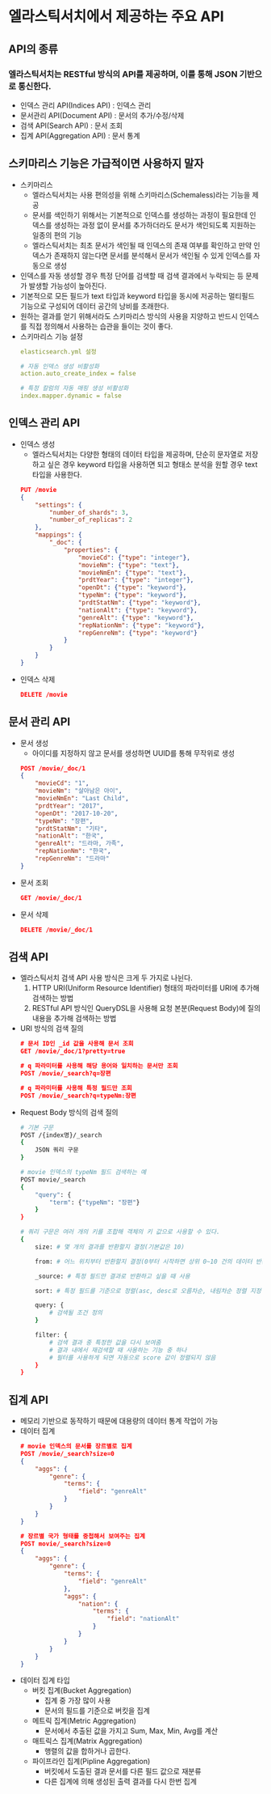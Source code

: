 # 엘라스틱서치에서 제공하는 주요 API

## API의 종류
### 엘라스틱서치는 RESTful 방식의 API를 제공하며, 이를 통해 JSON 기반으로 통신한다.
- 인덱스 관리 API(Indices API) : 인덱스 관리
- 문서관리 API(Document API) : 문서의 추가/수정/삭제
- 검색 API(Search API) : 문서 조회
- 집계 API(Aggregation API) : 문서 통계

## 스키마리스 기능은 가급적이면 사용하지 말자
- 스키마리스
    - 엘라스틱서치는 사용 편의성을 위해 스키마리스(Schemaless)라는 기능을 제공
    - 문서를 색인하기 위해서는 기본적으로 인덱스를 생성하는 과정이 필요한데 인덱스를 생성하는 과정 없이 문서를 추가하더라도 문서가 색인되도록 지원하는 일종의 편의 기능
    - 엘라스틱서치는 최초 문서가 색인될 때 인덱스의 존재 여부를 확인하고 만약 인덱스가 존재하지 않는다면 문서를 분석해서 문서가 색인될 수 있게 인덱스를 자동으로 생성
- 인덱스를 자동 생성할 경우 특정 단어를 검색할 때 검색 결과에서 누락되는 등 문제가 발생할 가능성이 높아진다.
- 기본적으로 모든 필드가 text 타입과 keyword 타입을 동시에 저공하는 멀티필드 기능으로 구성되어 데이터 공간의 낭비를 초래한다.
- 원하는 결과를 얻기 위해서라도 스키마리스 방식의 사용을 지양하고 반드시 인덱스를 직접 정의해서 사용하는 습관을 들이는 것이 좋다.
- 스키마리스 기능 설정
    ```yml
    elasticsearch.yml 설정

    # 자동 인덱스 생성 비활성화
    action.auto_create_index = false

    # 특정 칼럼의 자동 매핑 생성 비활성화
    index.mapper.dynamic = false
    ```

## 인덱스 관리 API
- 인덱스 생성
    - 엘라스틱서치는 다양한 형태의 데이터 타입을 제공하며, 단순히 문자열로 저장하고 싶은 경우 keyword 타입을 사용하면 되고 형태소 분석을 원할 경우 text 타입을 사용한다.
    ```json
    PUT /movie
    {
        "settings": {
            "number_of_shards": 3,
            "number_of_replicas": 2
        },
        "mappings": {
            "_doc": {
                "properties": {
                    "movieCd": {"type": "integer"},
                    "movieNm": {"type": "text"},
                    "movieNmEn": {"type": "text"},
                    "prdtYear": {"type": "integer"},
                    "openDt": {"type": "keyword"},
                    "typeNm": {"type": "keyword"},
                    "prdtStatNm": {"type": "keyword"},
                    "nationAlt": {"type": "keyword"},
                    "genreAlt": {"type": "keyword"},
                    "repNationNm": {"type": "keyword"},
                    "repGenreNm": {"type": "keyword"}
                }
            }
        }
    }
    ```
- 인덱스 삭제
    ```json
    DELETE /movie
    ```

## 문서 관리 API
- 문서 생성
    - 아이디를 지정하지 않고 문서를 생성하면 UUID를 통해 무작위로 생성
    ```json
    POST /movie/_doc/1
    {
        "movieCd": "1",
        "movieNm": "살아남은 아이",
        "movieNmEn": "Last Child",
        "prdtYear": "2017",
        "openDt": "2017-10-20",
        "typeNm": "장편",
        "prdtStatNm": "기타",
        "nationAlt": "한국",
        "genreAlt": "드라마, 가족",
        "repNationNm": "한국",
        "repGenreNm": "드라마"
    }
- 문서 조회
    ```json
    GET /movie/_doc/1
    ```
- 문서 삭제
    ```json
    DELETE /movie/_doc/1
    ```
## 검색 API
- 엘라스틱서치 검색 API 사용 방식은 크게 두 가지로 나뉜다.
    1) HTTP URI(Uniform Resource Identifier) 형태의 파라미터를 URI에 추가해 검색하는 방법
    2) RESTful API 방식인 QueryDSL을 사용해 요청 본분(Request Body)에 질의 내용을 추가해 검색하는 방법
- URI 방식의 검색 질의
    ```json
    # 문서 ID인 _id 값을 사용해 문서 조회
    GET /movie/_doc/1?pretty=true

    # q 파라미터를 사용해 해당 용어와 일치하는 문서만 조회
    POST /movie/_search?q=장편

    # q 파라미터를 사용해 특정 필드만 조회
    POST /movie/_search?q=typeNm:장편
    ```
- Request Body 방식의 검색 질의
    ```bash
    # 기본 구문
    POST /{index명}/_search
    {
        JSON 쿼리 구문
    }

    # movie 인덱스의 typeNm 필드 검색하는 예
    POST movie/_search
    {
        "query": {
            "term": {"typeNm": "장편"}
        }
    }

    # 쿼리 구문은 여러 개의 키를 조합해 객체의 키 값으로 사용할 수 있다.
    {
        size: # 몇 개의 결과를 반환할지 결정(기본값은 10)

        from: # 어느 위치부터 반환할지 결정(0부터 시작하면 상위 0~10 건의 데이터 반환, 기본값은 0)

        _source: # 특정 필드만 결과로 반환하고 싶을 때 사용
    
        sort: # 특정 필드를 기준으로 정렬(asc, desc로 오름차순, 내림차순 정렬 지정 가능)

        query: {
            # 검색될 조건 정의
        }

        filter: {
            # 검색 결과 중 특정한 값을 다시 보여줌
            # 결과 내에서 재검색할 때 사용하는 기능 중 하나
            # 필터를 사용하게 되면 자동으로 score 값이 정렬되지 않음
        }
    }

## 집계 API
- 메모리 기반으로 동작하기 때문에 대용량의 데이터 통계 작업이 가능
- 데이터 집계
    ```json
    # movie 인덱스의 문서를 장르별로 집계
    POST /movie/_search?size=0
    {
        "aggs": {
            "genre": {
                "terms": {
                    "field": "genreAlt"
                }
            }
        }
    }

    # 장르별 국가 형태를 중첩해서 보여주는 집계
    POST movie/_search?size=0
    {
        "aggs": {
            "genre": {
                "terms": {
                    "field": "genreAlt"
                },
                "aggs": {
                    "nation": {
                        "terms": {
                            "field": "nationAlt"
                        }
                    }
                }
            }
        }
    }
    ```
- 데이터 집계 타입
    - 버킷 집계(Bucket Aggregation)
        - 집계 중 가장 많이 사용
        - 문서의 필드를 기준으로 버킷을 집계
    - 메트릭 집계(Metric Aggregation)
        - 문서에서 추출된 값을 가지고 Sum, Max, Min, Avg를 계산
    - 매트릭스 집계(Matrix Aggregation)
        - 행렬의 값을 합하거나 곱한다.
    - 파이프라인 집계(Pipline Aggregation)
        - 버킷에서 도출된 결과 문서를 다른 필드 값으로 재분류
        - 다른 집계에 의해 생성된 출력 결과를 다시 한번 집계
